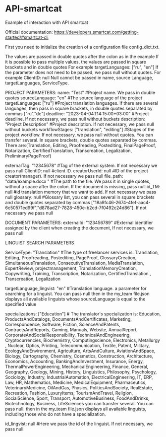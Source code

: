 # API-smartcat
Example of interaction with API smartcat


Official documentation:
https://developers.smartcat.com/getting-started/#smartcat-cli


First you need to initialize the creation of a configuration file config_dict.txt.

The values are passed in double quotes after the colon as in the example
If it is possible to pass multiple values, the values are passed in square brackets and in double quotes
For example targetLanguages: ["ru", "en"]
If the parameter does not need to be passed, we pass null without quotes. For example ClientID: null
Null cannot be passed in name, source Language, targetLanguages, ServiceType.

PROJECT PARAMETERS:
name: "Test"                                      #Project name. We pass in double quotes
sourceLanguage: "en"                                     #The source language of the project
targetLanguages: ["ru"]                                  #Project translation languages. If there are several languages, then pass in square brackets, in double quotes separated by commas                                                                    ["ru","de"]
deadline: "2023-04-04T14:15:00+03:00"                    #Project deadline. If not necessary, we pass null without buckets
description: "Project Description"                       #Project description. If not necessary, we pass null without buckets
workflowStages: ["translation", "editing"]               #Stages of the project workflow. If not necessary, we pass null without quotes. You can transfer several. In square brackets, double quotes                                                    separated by commas. There are:(Translation, Editing, Proofreading, Postediting, FinalPageProof, Notarization, CertifiedTranslation,                                                                 Transcreation, Legalization, PreliminaryPageProof)

externalTag: "12345678"                                   #Tag of the external system. If not necessary we pass null
ClientID: null                                            #client ID.
creatorUserId: null                                       #ID of the project creator(manager). If not necessary we pass null
file_path: "data/example.docx "                           #The path to the file. We pass it in single quotes, without a space after the colon. If the document is missing, pass null
id_TM: null                                               #id translation memory that we want to add. If not necessary we pass null
glossary: null                                            #Glossary list, you can pass several in square brackets and double quotes separated by commas 
                                                            ["18a9fc46-2674-4fef-aac4-6c50571ed99f","d878ad27-7828-450e-b2cd-7f0492c24d86"]. If not necessary we pass null



DOCUMENT PARAMETERS:
externalId: "123456789"                                     #External identifier assigned by the client when creating the document, If not necessary, we pass null



LINGUIST SEARCH PARAMETERS

ServiceType: "Translation"                                   #The type of freelancer services is: Translation, Editing, Proofreading, Postediting, PageProof, GlossaryCreation,                                                                                     SimultaneousTranslation, ConsecutiveTranslation, MediaTranslation, ExpertReview, projectmanagement, TranslationMemoryCreation,                                                                       Copywriting, Training, Transcription, Notarization, CertifiedTranslation , Transcreation, Legalization

targetLanguage_lingvist: "en"                                 #Translation language. a parameter for searching for a linguist. You can pass null then in the my_team file.json displays all                                                                         available linguists whose sourceLanguage is equal to the specified value

specializations: ["Education"]                                # The translator's specialization is: Education, ProductsAndCatalogs, DocumentsAndCertificates, Marketing, Correspondence, Software,                                                                    Fiction, ScienceAndPatents, ContractsAndReports, Gaming, Manuals, Website, AnnualReport, CorporateAndSocialResponsibility,                                                                           TechnicalAndEngineering, Cryptocurrencies, Biochemistry, Computingscience, Electronics, Metallurgy , Nuclear, Optics, Printing,                                                                      Telecommunication, Textile, Patent, Military, EcologyAndEnvironment, Agriculture, ArtsAndCulture, AviationAndSpace, Biology,                                                                         Cartography, Chemistry, Cosmetics, Construction, Architecture, Economics, Accounting, BankingAndInvestment, Insurance, Energy,                                                                       ThermalPowerEngineering, MechanicalEngineering, Finance, General, Geography, Geology, Mining, History, Linguistics, Philosophy,                                                                      Psychology, Sociology, Industry, IndustrialAutomation, ElectricalEngineering, IT, ERP, Law, HR, Mathematics, Medicine,                                                                               MedicalEquipment, Pharmaceutics, VeterinaryMedicine, OilAndGas, Physics, PoliticsAndSociety, RealEstate, Recreation, Fashion,                                                                        LuxuryItems, TourismAndTravel, Religion, SocialScience, Sport, Transport, AutomotiveBusiness, FoodAndDrinks, Biotechnology,                                                                          Business, LifeSciences
                                                                you can transfer several. You can pass null. then in the my_team file.json displays all available linguists, including those who do                                                                   not have a specialization.

id_lingvist: null                                               #Here we pass the id of the linguist. If not necessary, we pass null



